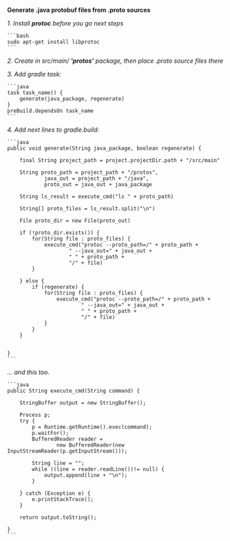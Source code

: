 **Generate .java protobuf files from .proto sources**

_1. Install **protoc** before you go next steps_

    ```bash
    sudo apt-get install libprotoc
    ```
    
_2. Create in src/main/ **'protos'** package, then place .proto source files there_

_3. Add gradle task:_

    ```java
    task task_name() {
        generate(java_package, regenerate)
    }
    preBuild.dependsOn task_name
    ```
    
_4. Add next lines to gradle.build:_

    ```java
    public void generate(String java_package, boolean regenerate) {
    
        final String project_path = project.projectDir.path + "/src/main"
    
        String proto_path = project_path + "/protos",
                java_out = project_path + "/java",
                proto_out = java_out + java_package
    
        String ls_result = execute_cmd("ls " + proto_path)
    
        String[] proto_files = ls_result.split("\n")
    
        File proto_dir = new File(proto_out)
    
        if (!proto_dir.exists()) {
            for(String file : proto_files) {
                execute_cmd("protoc --proto_path=/" + proto_path +
                        " --java_out=" + java_out +
                        " " + proto_path +
                        "/" + file)
            }
    
        } else {
            if (regenerate) {
                for(String file : proto_files) {
                    execute_cmd("protoc --proto_path=/" + proto_path +
                            " --java_out=" + java_out +
                            " " + proto_path +
                            "/" + file)
                }
            }
        }
    
    
    }
    ```

_... and this too._

    ```java
    public String execute_cmd(String command) {
    
        StringBuffer output = new StringBuffer();
    
        Process p;
        try {
            p = Runtime.getRuntime().exec(command);
            p.waitFor();
            BufferedReader reader =
                    new BufferedReader(new InputStreamReader(p.getInputStream()));
    
            String line = "";
            while ((line = reader.readLine())!= null) {
                output.append(line + "\n");
            }
    
        } catch (Exception e) {
            e.printStackTrace();
        }
    
        return output.toString();
    
    }
    ```